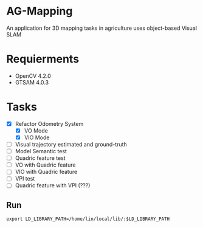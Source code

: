 # AG-Mapping
An application for 3D mapping tasks in agriculture uses object-based Visual SLAM 

# Requierments

- OpenCV 4.2.0
- GTSAM 4.0.3

# Tasks

- [x] Refactor Odometry System
  - [x] VO Mode
  - [x] VIO Mode
- [ ] Visual trajectory estimated and ground-truth
- [ ] Model Semantic test
- [ ] Quadric feature test
- [ ] VO with Quadric feature
- [ ] VIO with Quadric feature
- [ ] VPI test
- [ ] Quadric feature with VPI (???)

## Run
```
export LD_LIBRARY_PATH=/home/lin/local/lib/:$LD_LIBRARY_PATH
```
